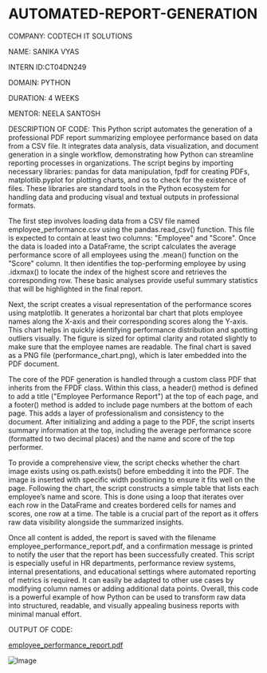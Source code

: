 # AUTOMATED-REPORT-GENERATION

COMPANY: CODTECH IT SOLUTIONS 

NAME: SANIKA VYAS 

INTERN ID:CT04DN249 

DOMAIN: PYTHON 

DURATION: 4 WEEKS 

MENTOR: NEELA SANTOSH

DESCRIPTION OF CODE:
This Python script automates the generation of a professional PDF report summarizing employee performance based on data from a CSV file. It integrates data analysis, data visualization, and document generation in a single workflow, demonstrating how Python can streamline reporting processes in organizations. The script begins by importing necessary libraries: pandas for data manipulation, fpdf for creating PDFs, matplotlib.pyplot for plotting charts, and os to check for the existence of files. These libraries are standard tools in the Python ecosystem for handling data and producing visual and textual outputs in professional formats.

The first step involves loading data from a CSV file named employee_performance.csv using the pandas.read_csv() function. This file is expected to contain at least two columns: "Employee" and "Score". Once the data is loaded into a DataFrame, the script calculates the average performance score of all employees using the .mean() function on the "Score" column. It then identifies the top-performing employee by using .idxmax() to locate the index of the highest score and retrieves the corresponding row. These basic analyses provide useful summary statistics that will be highlighted in the final report.

Next, the script creates a visual representation of the performance scores using matplotlib. It generates a horizontal bar chart that plots employee names along the X-axis and their corresponding scores along the Y-axis. This chart helps in quickly identifying performance distribution and spotting outliers visually. The figure is sized for optimal clarity and rotated slightly to make sure that the employee names are readable. The final chart is saved as a PNG file (performance_chart.png), which is later embedded into the PDF document.

The core of the PDF generation is handled through a custom class PDF that inherits from the FPDF class. Within this class, a header() method is defined to add a title ("Employee Performance Report") at the top of each page, and a footer() method is added to include page numbers at the bottom of each page. This adds a layer of professionalism and consistency to the document. After initializing and adding a page to the PDF, the script inserts summary information at the top, including the average performance score (formatted to two decimal places) and the name and score of the top performer.

To provide a comprehensive view, the script checks whether the chart image exists using os.path.exists() before embedding it into the PDF. The image is inserted with specific width positioning to ensure it fits well on the page. Following the chart, the script constructs a simple table that lists each employee’s name and score. This is done using a loop that iterates over each row in the DataFrame and creates bordered cells for names and scores, one row at a time. The table is a crucial part of the report as it offers raw data visibility alongside the summarized insights.

Once all content is added, the report is saved with the filename employee_performance_report.pdf, and a confirmation message is printed to notify the user that the report has been successfully created. This script is especially useful in HR departments, performance review systems, internal presentations, and educational settings where automated reporting of metrics is required. It can easily be adapted to other use cases by modifying column names or adding additional data points. Overall, this code is a powerful example of how Python can be used to transform raw data into structured, readable, and visually appealing business reports with minimal manual effort.

OUTPUT OF CODE:

[employee_performance_report.pdf](https://github.com/user-attachments/files/20746372/employee_performance_report.pdf)


![Image](https://github.com/user-attachments/assets/364db1fd-6586-4671-a9c9-c8f785d1894d)


